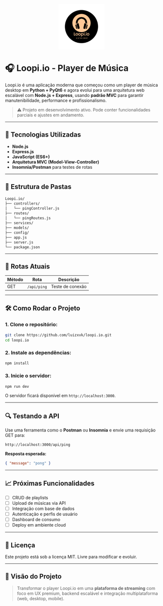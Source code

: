 <p align="center">
  <img src="assets/Loopi.io.png" alt="Loopi.io Logo" width="150"/>
</p>

# 🎧 Loopi.io - Player de Música

Loopi.io é uma aplicação moderna que começou como um player de música desktop em **Python + PyQt6** e agora evolui para uma arquitetura web escalável com **Node.js + Express**, usando **padrão MVC** para garantir manutenibilidade, performance e profissionalismo.

> ⚠️ Projeto em desenvolvimento ativo. Pode conter funcionalidades parciais e ajustes em andamento.

---

## 🚀 Tecnologias Utilizadas

- **Node.js**
- **Express.js**
- **JavaScript (ES6+)**
- **Arquitetura MVC (Model-View-Controller)**
- **Insomnia/Postman** para testes de rotas

---

## 📁 Estrutura de Pastas

```
Loopi.io/
├── controllers/
│   └── pingController.js
├── routes/
│   └── pingRoutes.js
├── services/
├── models/
├── config/
├── app.js
├── server.js
└── package.json
```

---

## 📌 Rotas Atuais

| Método | Rota            | Descrição          |
|--------|------------------|--------------------|
| GET    | `/api/ping`      | Teste de conexão   |

---

## 🛠️ Como Rodar o Projeto

### 1. Clone o repositório:
```bash
git clone https://github.com/luizxvk/loopi.io.git
cd loopi.io
```

### 2. Instale as dependências:
```bash
npm install
```

### 3. Inicie o servidor:
```bash
npm run dev
```

O servidor ficará disponível em `http://localhost:3000`.

---

## 🔍 Testando a API

Use uma ferramenta como o **Postman** ou **Insomnia** e envie uma requisição GET para:

```
http://localhost:3000/api/ping
```

**Resposta esperada:**
```json
{ "message": "pong" }
```

---

## 📈 Próximas Funcionalidades

- [ ] CRUD de playlists
- [ ] Upload de músicas via API
- [ ] Integração com base de dados
- [ ] Autenticação e perfis de usuário
- [ ] Dashboard de consumo
- [ ] Deploy em ambiente cloud

---

## 📄 Licença

Este projeto está sob a licença MIT. Livre para modificar e evoluir.

---

## 🧠 Visão do Projeto

> Transformar o player Loopi.io em uma **plataforma de streaming** com foco em UX premium, backend escalável e integração multiplataforma (web, desktop, mobile).
